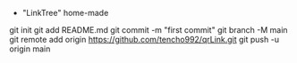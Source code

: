 * "LinkTree" home-made 



git init
git add README.md
git commit -m "first commit"
git branch -M main
git remote add origin https://github.com/tencho992/qrLink.git
git push -u origin main